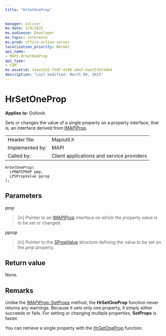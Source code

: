 ```yaml
---
title: "HrSetOneProp"
 
 
manager: soliver
ms.date: 3/9/2015
ms.audience: Developer
ms.topic: reference
ms.prod: office-online-server
localization_priority: Normal
api_name:
- MAPI.HrSetOneProp
api_type:
- COM
ms.assetid: 14ae3242-fddf-4199-a9a7-4ab153b31064
description: "Last modified: March 09, 2015"
---
```


# HrSetOneProp

  
  
**Applies to**: Outlook 
  
Sets or changes the value of a single property on a property interface, that is, an interface derived from [IMAPIProp](imapipropiunknown.md). 
  
|||
|:-----|:-----|
|Header file:  <br/> |Mapiutil.h  <br/> |
|Implemented by:  <br/> |MAPI  <br/> |
|Called by:  <br/> |Client applications and service providers  <br/> |
   
```
HrSetOneProp(
  LPMAPIPROP pmp,
  LPSPropValue pprop
);
```

## Parameters

 _pmp_
  
> [in] Pointer to an [IMAPIProp](imapipropiunknown.md) interface on which the property value is to be set or changed. 
    
 _pprop_
  
> [in] Pointer to the [SPropValue](spropvalue.md) structure defining the value to be set on the  _pmp_ property. 
    
## Return value

None.
  
## Remarks

Unlike the [IMAPIProp::SetProps](imapiprop-setprops.md) method, the **HrSetOneProp** function never returns any warnings. Because it sets only one property, it simply either succeeds or fails. For setting or changing multiple properties, **SetProps** is faster. 
  
You can retrieve a single property with the [HrGetOneProp](hrgetoneprop.md) function. 
  

